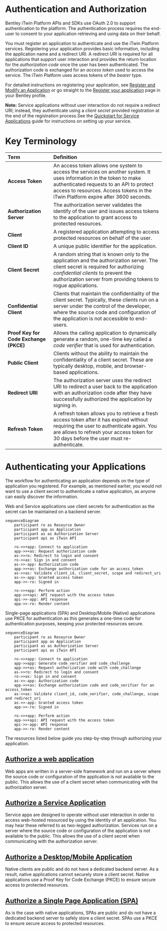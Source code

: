 <!-- Copyright (c) Bentley Systems, Incorporated. All rights reserved.            -->
<!-- See LICENSE in the project root for license terms and full copyright notice. -->

# Authentication and Authorization

Bentley iTwin Platform APIs and SDKs use OAuth 2.0 to support authentication to the platform. The authentication process requires the end-user to consent to your application retrieving and using data on their behalf.

You must register an application to authenticate and use the iTwin Platform services. Registering your application provides basic information, including the application name and a redirect URI. A redirect URI is required for all applications that support user interaction and provides the return location for the _authorization code_ once the user has been authenticated. The authorization code is exchanged for an _access token_ used to access the service. The iTwin Platform uses access tokens of the _bearer_ type.

For detailed instructions on registering your application, see [Register and Modify an Application](https://developer.bentley.com/tutorials/register-and-modify-application/) or go straight to the [Register your application](https://developer.bentley.com/register) page in your Bentley profile.

**Note:** Service applications without user interaction do not require a redirect URI; instead, they authenticate using a _client secret_ provided registration at the end of the registration process.See the [Quickstart for Service Applications](https://developer.bentley.com/tutorials/quickstart-web-and-service-apps/) guide for instructions on setting up your service.

# Key Terminology

| Term                                   | Definition                                                                                                                                                                                                                                           |
| :------------------------------------- | :--------------------------------------------------------------------------------------------------------------------------------------------------------------------------------------------------------------------------------------------------- |
| **Access Token**                       | An access token allows one system to access the services on another system. It uses information in the token to make authenticated requests to an API to protect access to resources. Access tokens in the iTwin Platform expire after 3600 seconds. |
| **Authorization Server**               | The authorization server validates the identify of the user and issues access tokens to the application to grant access to protected resources.                                                                                                      |
| **Client**                             | A registered application attempting to access protected resources on behalf of the user.                                                                                                                                                             |
| **Client ID**                          | A unique public identifier for the application.                                                                                                                                                                                                      |
| **Client Secret**                      | A random string that is known only to the application and the authorization server. The client secret is required for authorizing _confidential clients_ to prevent the authorization server from providing tokens to rogue applications.            |
| **Confidential Client**                | Clients that maintain the confidentiality of the client secret. Typically, these clients run on a server under the control of the developer, where the source code and configuration of the application is not accessible to end-users.              |
| **Proof Key for Code Exchange (PKCE)** | Allows the calling application to dynamically generate a random, one-time key called a _code verifier_ that is used for authentication.                                                                                                              |
| **Public Client**                      | Clients without the ability to maintain the confidentiality of a client secret. These are typically desktop, mobile, and browser-based applications.                                                                                                 |
| **Redirect URI**                       | The authorization server uses the redirect URI to redirect a user back to the application with an authorization code after they have successfully authorized the application by signing in.                                                          |
| **Refresh Token**                      | A refresh token allows you to retrieve a fresh access token after it has expired without requiring the user to authenticate again. You are allows to refresh your access token for 30 days before the user must re-authenticate.                     |

# Authenticating your Applications

The workflow for authenticating an application depends on the type of application you registered. For example, as mentioned earlier, you would not want to use a client secret to authenticate a native application, as anyone can easily discover the information.

Web and Service applications use client secrets for authentication as the secret can be maintained on a backend server.

```mermaid
sequenceDiagram
    participant ro as Resource Owner
    participant app as Application
    participant as as Authorization Server
    participant api as iTwin API

    ro->>+app: Connect to application
    app->>+as: Request authorization code
    as->>ro: Redirect to login and consent
    ro->>as: Sign in and consent
    as->>-app: Authorization code
    app->>+as: Exchange authorization code for an access_token
    as->>as: Validate client_id, client_secret, scope and redirect_uri
    as->>-app: Granted access token
    app->>-ro: Signed in

    ro->>+app: Perform action
    app->>+api: API request with the access token
    api->>-app: API response
    app->>-ro: Render content
```

Single-page applications (SPA) and Desktop/Mobile (Native) applications use PKCE for authentication as this generates a one-time code for authentication purposes, keeping your protected resources secure.

```mermaid
sequenceDiagram
    participant ro as Resource Owner
    participant app as Application
    participant as as Authorization Server
    participant api as iTwin API

    ro->>+app: Connect to application
    app->>app: Generate code_verifier and code_challenge
    app->>+as: Request authorization code with code_challenge
    as->>ro: Redirect to login and consent
    ro->>as: Sign in and consent
    as->>-app: Authorization code
    app->>+as: Exchange authorization code and code_verifier for an access_token
    as->>as: Validate client_id, code_verifier, code_challenge, scope and redirect_uri
    as->>-app: Granted access token
    app->>-ro: Signed in

    ro->>+app: Perform action
    app->>+api: API request with the access token
    api->>-app: API response
    app->>-ro: Render content
```

The resources listed below guide you step-by-step through authorizing your application.

## [Authorize a web application](https://developer.bentley.com/tutorials/authorize-webapp/)

Web apps are written in a server-side framework and run on a server where the source code or configuration of the application is not available to the public. This allows the use of a client secret when communicating with the authorization server.

## [Authorize a Service Application](https://developer.bentley.com/tutorials/authorize-service/)

Service apps are designed to operate without user interaction in order to access web-hosted resourced by using the identity of an application. You may hear these referred to as two-legged authorization. Services run on a server where the source code or configuration of the application is not available to the public. This allows the use of a client secret when communicating with the authorization server.

## [Authorize a Desktop/Mobile Application](https://developer.bentley.com/tutorials/authorize-native/)

Native clients are public and do not have a dedicated backend server. As a result, native applications cannot securely store a client secret. Native applications use a Proof Key for Code Exchange (PKCE) to ensure secure access to protected resources.

## [Authorize a Single Page Application (SPA)](https://developer.bentley.com/tutorials/authorize-spa/)

As is the case with native applications, SPAs are public and do not have a dedicated backend server to safely store a client secret. SPAs use a PKCE to ensure secure access to protected resources.
